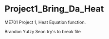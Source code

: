# Project1_Bring_Da_Heat
ME701 Project 1, Heat Equation function.

Brandon Yutzy
Sean try's to break file

